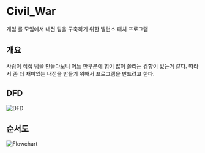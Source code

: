 # Civil_War
게임 롤 모임에서 내전 팀을 구축하기 위한 밸런스 패치 프로그램

## 개요

사람이 직접 팀을 만들다보니 어느 한부분에 힘이 많이 쏠리는 경향이 있는거 같다.
따라서 좀 더 재미있는 내전을 만들기 위해서 프로그램을 만드려고 한다.

## DFD

![DFD](https://github.com/user-attachments/assets/8fa36ea9-bc09-4365-8edf-15c2bbeb6ff7)

## 순서도

![Flowchart](https://github.com/user-attachments/assets/33d0fb9c-44a6-40ee-a3c2-408a4c187603)
